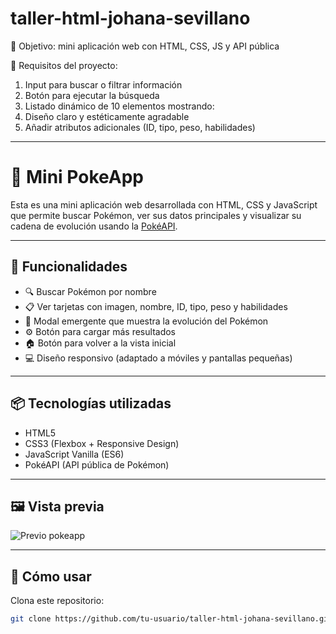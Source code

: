 # taller-html-johana-sevillano

🎯 Objetivo: mini aplicación web con HTML, CSS, JS y API pública

📌 Requisitos del proyecto:
1. Input para buscar o filtrar información
2. Botón para ejecutar la búsqueda
3. Listado dinámico de 10 elementos mostrando:
4. Diseño claro y estéticamente agradable
5. Añadir atributos adicionales
   (ID, tipo, peso, habilidades)

---

# 🧩 Mini PokeApp

Esta es una mini aplicación web desarrollada con HTML, CSS y JavaScript que permite buscar Pokémon, ver sus datos principales y visualizar su cadena de evolución usando la [PokéAPI](https://pokeapi.co/).

---

## 🎯 Funcionalidades

- 🔍 Buscar Pokémon por nombre
- 📋 Ver tarjetas con imagen, nombre, ID, tipo, peso y habilidades
- 💬 Modal emergente que muestra la evolución del Pokémon
- ⚙️ Botón para cargar más resultados
- 🏠 Botón para volver a la vista inicial
- 💻 Diseño responsivo (adaptado a móviles y pantallas pequeñas)

---

## 📦 Tecnologías utilizadas

- HTML5
- CSS3 (Flexbox + Responsive Design)
- JavaScript Vanilla (ES6)
- PokéAPI (API pública de Pokémon)

---
## 🖼 Vista previa

![Previo pokeapp](https://github.com/user-attachments/assets/fa3735a2-e2bd-414f-9bb3-6c9fd8da47de)


---
## 🚀 Cómo usar

Clona este repositorio:

```bash
git clone https://github.com/tu-usuario/taller-html-johana-sevillano.git

